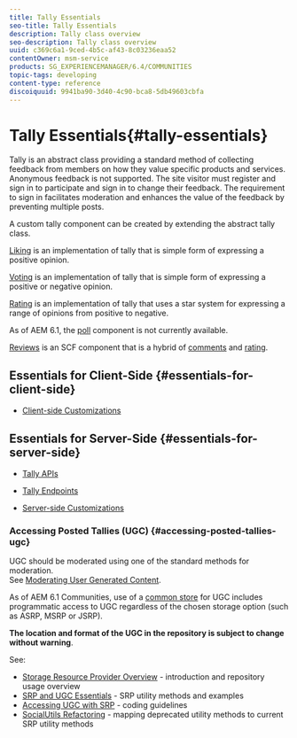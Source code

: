 ```yaml
---
title: Tally Essentials
seo-title: Tally Essentials
description: Tally class overview
seo-description: Tally class overview
uuid: c369c6a1-9ced-4b5c-af43-8c03236eaa52
contentOwner: msm-service
products: SG_EXPERIENCEMANAGER/6.4/COMMUNITIES
topic-tags: developing
content-type: reference
discoiquuid: 9941ba90-3d40-4c90-bca8-5db49603cbfa
---
```


# Tally Essentials{#tally-essentials}

Tally is an abstract class providing a standard method of collecting feedback from members on how they value specific products and services. Anonymous feedback is not supported. The site visitor must register and sign in to participate and sign in to change their feedback. The requirement to sign in facilitates moderation and enhances the value of the feedback by preventing multiple posts.

A custom tally component can be created by extending the abstract tally class.

[Liking](../../communities/using/essentials-liking.md) is an implementation of tally that is simple form of expressing a positive opinion.

[Voting](../../communities/using/essentials-voting.md) is an implementation of tally that is simple form of expressing a positive or negative opinion.

[Rating](../../communities/using/rating-basics.md) is an implementation of tally that uses a star system for expressing a range of opinions from positive to negative.

As of AEM 6.1, the [poll](../../communities/using/poll-basics.md) component is not currently available.

[Reviews](../../communities/using/reviews-basics.md) is an SCF component that is a hybrid of [comments](../../communities/using/essentials-comments.md) and [rating](../../communities/using/rating-basics.md).

## Essentials for Client-Side {#essentials-for-client-side}

* [Client-side Customizations](../../communities/using/client-customize.md)

## Essentials for Server-Side {#essentials-for-server-side}

* [Tally APIs](https://helpx.adobe.com/experience-manager/6-4/sites/developing/using/reference-materials/javadoc/com/adobe/cq/social/tally/client/api/package-summary.html)

* [Tally Endpoints](https://helpx.adobe.com/experience-manager/6-4/sites/developing/using/reference-materials/javadoc/com/adobe/cq/social/tally/client/endpoints/package-summary.html)

* [Server-side Customizations](../../communities/using/server-customize.md)

### Accessing Posted Tallies (UGC) {#accessing-posted-tallies-ugc}

UGC should be moderated using one of the standard methods for moderation.  
See [Moderating User Generated Content](../../communities/using/moderate-ugc.md).

As of AEM 6.1 Communities, use of a [common store](../../communities/using/working-with-srp.md) for UGC includes programmatic access to UGC regardless of the chosen storage option (such as ASRP, MSRP or JSRP).

**The location and format of the UGC in the repository is subject to change without warning**.

See:

* [Storage Resource Provider Overview](../../communities/using/srp.md) - introduction and repository usage overview
* [SRP and UGC Essentials](../../communities/using/srp-and-ugc.md) - SRP utility methods and examples
* [Accessing UGC with SRP](../../communities/using/accessing-ugc-with-srp.md) - coding guidelines
* [SocialUtils Refactoring](../../communities/using/socialutils.md) - mapping deprecated utility methods to current SRP utility methods


